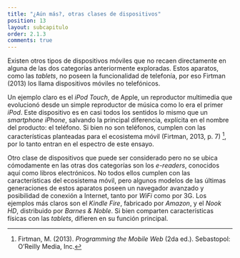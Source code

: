 ```yaml
---
title: "¿Aún más?, otras clases de dispositivos"
position: 13
layout: subcapitulo
order: 2.1.3
comments: true
---
```


Existen otros tipos de dispositivos móviles que no recaen directamente en alguna de las dos categorías anteriormente exploradas. Estos aparatos, como las _tablets_, no poseen la funcionalidad de telefonía, por eso Firtman (2013) los llama dispositivos móviles no telefónicos.

Un ejemplo claro es el _iPod Touch_, de Apple, un reproductor multimedia que evolucionó desde un simple reproductor de música como lo era el primer _iPod_. Este dispositivo es en casi todos los sentidos lo mismo que un _smartphone_ _iPhone_, salvando la principal diferencia, explícita en el nombre del producto: el teléfono. Si bien no son teléfonos, cumplen con las características planteadas para el ecosistema móvil (Firtman, 2013, p. 7) [^fn-firtman_2013], por lo tanto entran en el espectro de este ensayo.

Otro clase de dispositivos que puede ser considerado pero no se ubica cómodamente en las otras dos categorías son los _e-readers_, conocidos aquí como libros electrónicos. No todos ellos cumplen con las características del ecosistema móvil, pero algunos modelos de las últimas generaciones de estos aparatos poseen un navegador avanzado y posibilidad de conexión a Internet, tanto por _WiFi_ como por 3G. Los ejemplos más claros son el _Kindle Fire_, fabricado por _Amazon_, y el _Nook HD_, distribuido por _Barnes & Noble_. Si bien comparten características físicas con las _tablets_, difieren en su función principal.

[^fn-firtman_2013]: Firtman, M. (2013). _Programming the Mobile Web_ (2da ed.). Sebastopol: O’Reilly Media, Inc.
